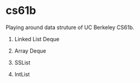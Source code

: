 # cs61b

Playing around data struture of UC Berkeley CS61b.

1. Linked List Deque

2. Array Deque

3. SSList

4. IntList
